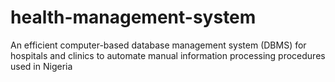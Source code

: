 # health-management-system
An efficient computer-based database management system (DBMS) for hospitals and clinics to automate manual information processing procedures used in Nigeria
